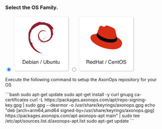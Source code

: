 ### Select the OS Family. 
<label>
  <input type="radio" id="Debian" name="osFamily" onChange="updateOS()" checked=true />
  <img src="/docs/get_started/debian.png" class="skip-lightbox" width="180px">
</label>
<label>
  <input type="radio" id="RedHat" name="osFamily" onChange="updateOS()" />
  <img src="/docs/get_started/red_hat.png" class="skip-lightbox" width="180px">
</label>

Execute the following command to setup the AxonOps repository for your OS

<div id="DebianDiv" class="os">
    ```bash
    sudo apt-get update
    sudo apt-get install -y curl gnupg ca-certificates
    curl -L https://packages.axonops.com/apt/repo-signing-key.gpg | sudo gpg --dearmor -o /usr/share/keyrings/axonops.gpg
    echo "deb [arch=arm64,amd64 signed-by=/usr/share/keyrings/axonops.gpg] https://packages.axonops.com/apt axonops-apt main" | sudo tee /etc/apt/sources.list.d/axonops-apt.list
    sudo apt-get update
    ```
</div>

<div id="RedHatDiv" class="os" style="display:none">
    ```bash
    sudo tee /etc/yum.repos.d/axonops-yum.repo << EOL
    [axonops-yum]
    name=axonops-yum
    baseurl=https://packages.axonops.com/yum/
    enabled=1
    repo_gpgcheck=0
    gpgcheck=0
    EOL
    ```
</div>